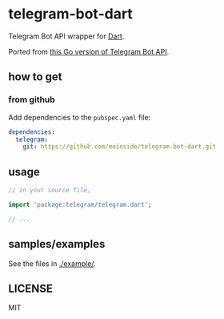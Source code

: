 # telegram-bot-dart

Telegram Bot API wrapper for [Dart](https://www.dartlang.org/).

Ported from [this Go version of Telegram Bot API](https://github.com/meinside/telegram-bot-go).

## how to get

### from github

Add dependencies to the `pubspec.yaml` file:

```yaml
dependencies:
  telegram:
    git: https://github.com/meinside/telegram-bot-dart.git
```

## usage

```dart
// in your source file,

import 'package:telegram/telegram.dart';

// ...
```

## samples/examples

See the files in [./example/](https://github.com/meinside/telegram-bot-dart/tree/master/example).

## LICENSE

MIT

